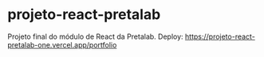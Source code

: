 # projeto-react-pretalab

Projeto final do módulo de React da Pretalab.
Deploy: https://projeto-react-pretalab-one.vercel.app/portfolio
